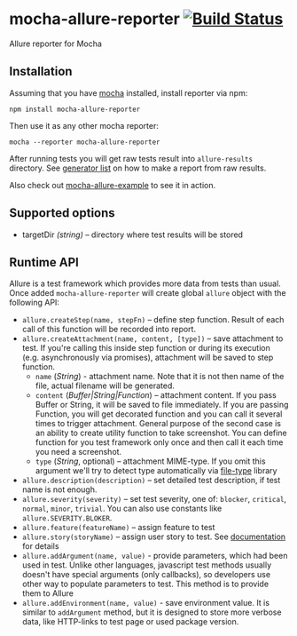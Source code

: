 # mocha-allure-reporter [![Build Status](https://travis-ci.org/allure-framework/allure-mocha.svg?branch=master)](https://travis-ci.org/allure-framework/allure-mocha)
Allure reporter for Mocha

## Installation

Assuming that you have [mocha](http://mochajs.org/) installed, install reporter via npm:

```
npm install mocha-allure-reporter
```

Then use it as any other mocha reporter:

```
mocha --reporter mocha-allure-reporter
```

After running tests you will get raw tests result into `allure-results` directory.
See [generator list](https://github.com/allure-framework/allure-core/wiki#generating-a-report)
on how to make a report from raw results.

Also check out [mocha-allure-example](https://github.com/allure-examples/mocha-allure-example) to see it in action.

## Supported options

* targetDir _(string)_ – directory where test results will be stored

## Runtime API

Allure is a test framework which provides more data from tests than usual. Once added `mocha-allure-reporter` will create global `allure` object with the following API:

* `allure.createStep(name, stepFn)` – define step function. Result of each call of this function will be recorded into report.
* `allure.createAttachment(name, content, [type])` – save attachment to test. If you're calling this inside step function or during its execution (e.g. asynchronously via promises), attachment will be saved to step function.
    * `name` (*String*) - attachment name. Note that it is not then name of the file, actual filename will be generated. 
    * `content` (*Buffer|String|Function*) – attachment content. If you pass Buffer or String, it will be saved to file immediately. If you are passing Function, you will get decorated function and you can call it several times to trigger attachment. General purpose of the second case is an ability to create utility function to take screenshot. You can define function for you test framework only once and then call it each time you need a screenshot.
    * `type` (*String*, optional) – attachment MIME-type. If you omit this argument we'll try to detect type automatically via [file-type](https://github.com/sindresorhus/file-type) library
* `allure.description(description)` – set detailed test description, if test name is not enough.
* `allure.severity(severity)` – set test severity, one of: `blocker`, `critical`, `normal`, `minor`, `trivial`. You can also use constants like `allure.SEVERITY.BLOKER`.
* `allure.feature(featureName)` – assign feature to test
* `allure.story(storyName)` – assign user story to test. See [documentation](https://github.com/allure-framework/allure-core/wiki/Features-and-Stories) for details
* `allure.addArgument(name, value)` - provide parameters, which had been used in test. Unlike other languages, javascript test methods usually doesn't have special arguments (only callbacks), so developers use other way to populate parameters to test. This method is to provide them to Allure
* `allure.addEnvironment(name, value)` - save environment value. It is similar to `addArgument` method, but it is designed to store more verbose data, like HTTP-links to test page or used package version.

